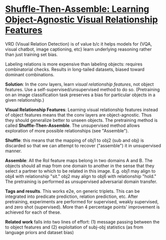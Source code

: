# [Shuffle-Then-Assemble: Learning Object-Agnostic Visual Relationship Features](https://arxiv.org/pdf/1808.00171.pdf)

VRD (Visual Relation Detection) is of value b/c it helps models for {VQA, visual chatbot, image captioning, etc} learn underlying reasoning rather than just training set bias.

Labeling relations is more expensive than labeling objects: requires combinatorial checks. Results in long-tailed datasets, biased toward dominant combinations.

**Solution**: In the conv layers, learn *visual relationship features*, not object features. Use a self-supervised/unsupervised method to do so. (Pretraining on an image classification task preserves a bias for particular objects in a given relationship.)

**Visual Relationship Features**: Learning visual relationship features instead of object features means that the conv layers are object-agnostic. Thus they should generalize better to unseen objects. The pretraining method is called **Shuffle-Then-Assemble**.  The unsupervised method allows exploration of more possible relationships (see "Assemble").

**Shuffle**: this means that the mapping of obj1 to obj2 (sub and obj) is discarded so that we can attempt to recover ("assemble") it in unsupervised manner.

**Assemble**: All the RoI feature maps belong in two domains A and B. The objects should all map from one domain to another in the sense that they select a partner to which to be related in this image. E.g. obj1 may align to obj4 with relationship "sit." obj2 may align to obj6 with relationship "hold." The pretraining is performed as unsupervised adversarial domain transfer.

**Tags and results**. This works e2e, on generic triplets. This can be integrated into predicate prediction, relation prediction, etc. After pretraining, experiments are performed for supervised, weakly supervised, and zero shot (supervised). More than 4 percentage points' improvement is achieved for each of these.

**Related work** falls into two lines of effort: (1) message passing between the to object features and (2) exploitation of subj-obj statistics (as from language priors and dataset bias)
<!--stackedit_data:
eyJoaXN0b3J5IjpbODY0MDEwOTE1LDE2Mzg2MjUxOTgsNzM2Nj
U4NzQ1LC01MTE1MTM0MjcsLTE0OTg0MzExMjQsMjIxMjA5NTg0
LDQ5MTIzMzc0N119
-->